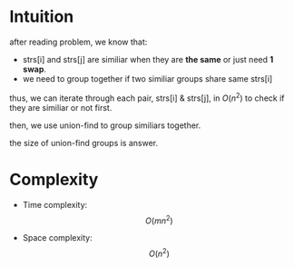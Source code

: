 # Intuition

after reading problem, we know that:
- strs[i] and strs[j] are similiar when they are **the same** or just need **1 swap**.
- we need to group together if two similiar groups share same strs[i]

thus, we can iterate through each pair, strs[i] & strs[j], in $O(n^2)$ to check if they are similiar or not first.

then, we use union-find to group similiars together.

the size of union-find groups is answer.

# Complexity
- Time complexity:
$$O(mn^2)$$

- Space complexity:
$$O(n^2)$$
